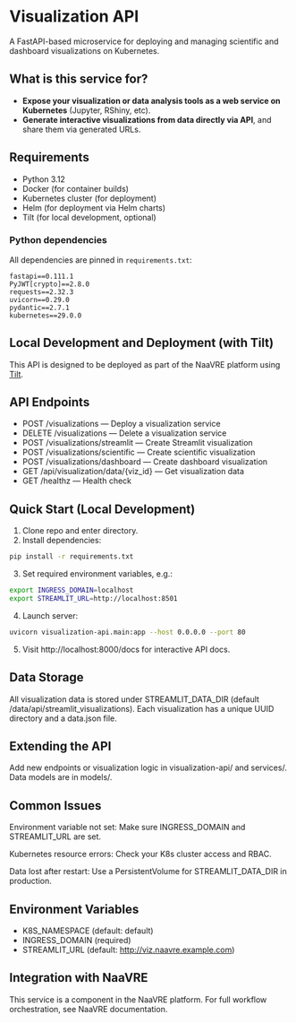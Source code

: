 # Visualization API

A FastAPI-based microservice for deploying and managing scientific and dashboard visualizations on Kubernetes.

## What is this service for?

- **Expose your visualization or data analysis tools as a web service on Kubernetes** (Jupyter, RShiny, etc).
- **Generate interactive visualizations from data directly via API**, and share them via generated URLs.

## Requirements

- Python 3.12
- Docker (for container builds)
- Kubernetes cluster (for deployment)
- Helm (for deployment via Helm charts)
- Tilt (for local development, optional)

### Python dependencies

All dependencies are pinned in `requirements.txt`:

```text
fastapi==0.111.1
PyJWT[crypto]==2.8.0
requests==2.32.3
uvicorn==0.29.0
pydantic==2.7.1
kubernetes==29.0.0
```

## Local Development and Deployment (with Tilt)

This API is designed to be deployed as part of the NaaVRE platform using [Tilt](https://tilt.dev/).

## API Endpoints
- POST /visualizations — Deploy a visualization service
- DELETE /visualizations — Delete a visualization service
- POST /visualizations/streamlit — Create Streamlit visualization
- POST /visualizations/scientific — Create scientific visualization
- POST /visualizations/dashboard — Create dashboard visualization
- GET /api/visualization/data/{viz_id} — Get visualization data
- GET /healthz — Health check

## Quick Start (Local Development)

1. Clone repo and enter directory.
2. Install dependencies:
```bash
pip install -r requirements.txt
```
3. Set required environment variables, e.g.:
```bash
export INGRESS_DOMAIN=localhost
export STREAMLIT_URL=http://localhost:8501
```
4. Launch server:
```bash
uvicorn visualization-api.main:app --host 0.0.0.0 --port 80
```

5. Visit http://localhost:8000/docs for interactive API docs.


## Data Storage
All visualization data is stored under STREAMLIT_DATA_DIR (default /data/api/streamlit_visualizations).
Each visualization has a unique UUID directory and a data.json file.

## Extending the API
Add new endpoints or visualization logic in visualization-api/ and services/.
Data models are in models/.

## Common Issues
Environment variable not set: Make sure INGRESS_DOMAIN and STREAMLIT_URL are set.

Kubernetes resource errors: Check your K8s cluster access and RBAC.

Data lost after restart: Use a PersistentVolume for STREAMLIT_DATA_DIR in production.

## Environment Variables
- K8S_NAMESPACE (default: default)
- INGRESS_DOMAIN (required)
- STREAMLIT_URL (default: http://viz.naavre.example.com)

## Integration with NaaVRE
This service is a component in the NaaVRE platform. For full workflow orchestration, see NaaVRE documentation.